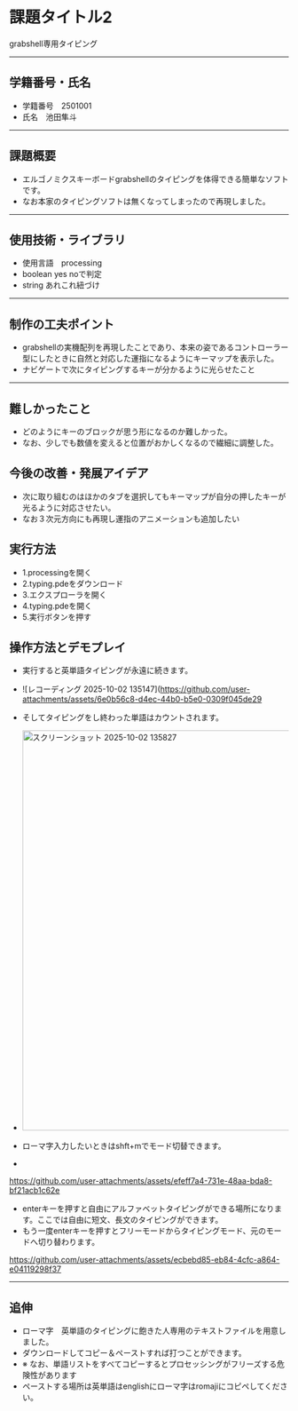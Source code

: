 # 課題タイトル2
grabshell専用タイピング

---
## 学籍番号・氏名
- 学籍番号　2501001
- 氏名　池田隼斗

--- 
## 課題概要
- エルゴノミクスキーボードgrabshellのタイピングを体得できる簡単なソフトです。
- なお本家のタイピングソフトは無くなってしまったので再現しました。

---
## 使用技術・ライブラリ
- 使用言語　processing
- boolean yes noで判定
- string あれこれ紐づけ

---
## 制作の工夫ポイント
- grabshellの実機配列を再現したことであり、本来の姿であるコントローラー型にしたときに自然と対応した運指になるようにキーマップを表示した。
- ナビゲートで次にタイピングするキーが分かるように光らせたこと

---
## 難しかったこと
- どのようにキーのブロックが思う形になるのか難しかった。
- なお、少しでも数値を変えると位置がおかしくなるので繊細に調整した。

## 今後の改善・発展アイデア
- 次に取り組むのはほかのタブを選択してもキーマップが自分の押したキーが光るように対応させたい。
- なお３次元方向にも再現し運指のアニメーションも追加したい

## 実行方法
- 1.processingを開く
- 2.typing.pdeをダウンロード
- 3.エクスプローラを開く
- 4.typing.pdeを開く
- 5.実行ボタンを押す

## 操作方法とデモプレイ
- 実行すると英単語タイピングが永遠に続きます。
- ![レコーディング 2025-10-02 135147](https://github.com/user-attachments/assets/6e0b56c8-d4ec-44b0-b5e0-0309f045de29

- そしてタイピングをし終わった単語はカウントされます。
- <img width="994" height="721" alt="スクリーンショット 2025-10-02 135827" src="https://github.com/user-attachments/assets/db9132ed-8f68-4012-822c-7105e6a4a637" />

- ローマ字入力したいときはshft+mでモード切替できます。
- 

https://github.com/user-attachments/assets/efeff7a4-731e-48aa-bda8-bf21acb1c62e


- enterキーを押すと自由にアルファベットタイピングができる場所になります。ここでは自由に短文、長文のタイピングができます。
- もう一度enterキーを押すとフリーモードからタイピングモード、元のモードへ切り替わります。


https://github.com/user-attachments/assets/ecbebd85-eb84-4cfc-a864-e04119298f37

---
## 追伸
- ローマ字　英単語のタイピングに飽きた人専用のテキストファイルを用意しました。
- ダウンロードしてコピー＆ペーストすれば打つことができます。
- ※ なお、単語リストをすべてコピーするとプロセッシングがフリーズする危険性があります
- ペーストする場所は英単語はenglishにローマ字はromajiにコピペしてください。

